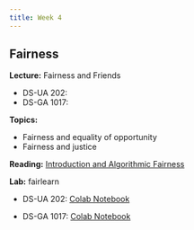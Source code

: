 ```yaml
---
title: Week 4
---
```


## Fairness

**Lecture:** Fairness and Friends

* DS-UA 202: <!-- [fairness review slides](../../../assets/4_fairness_review_202.pdf) / [fairness as equality of opportunity slides(../../../assets/4_fairness_eo_202.pdf) -->
* DS-GA 1017: <!-- [fairness as equality of opportunity slides](../../../assets/4_Fairness_1017.pdf) -->

**Topics:**

* Fairness and equality of opportunity
* Fairness and justice

**Reading:**  [Introduction and Algorithmic Fairness](../../../assets/fairness_reader_2023.pdf) 

**Lab:** fairlearn

* DS-UA 202: [Colab Notebook]()
<!-- (https://colab.research.google.com/drive/1_cKmYBThdBUUpeS0YIU6Hld9azqk6k_L#scrollTo=9Ws1B9ibP-yT) -->
* DS-GA 1017: [Colab Notebook]()
<!-- (https://colab.research.google.com/drive/1fnZUIxV-1WB_elM73H2KoibRL5LhfvFF?usp=sharing) -->
